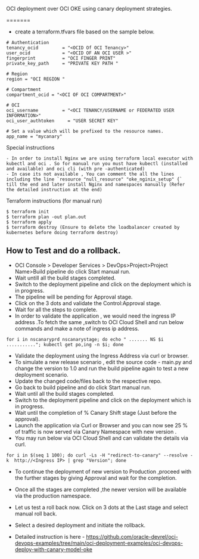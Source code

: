 OCI deployment over OCI OKE  using canary  deployment strategies.

=======

- create a terraform.tfvars file based on the sample below.

```
# Authentication
tenancy_ocid         = "<OCID Of OCI Tenancy>"
user_ocid            = "<OCID OF AN OCI USER >"
fingerprint          = "OCI FINGER PRINT"
private_key_path     = "PRIVATE KEY PATH "

# Region
region = "OCI REGION "

# Compartment
compartment_ocid = "<OCI OF OCI COMPARTMENT>" 

# OCI  
oci_username         = "<OCI TENANCY/USERNAME or FEDERATED USER INFORMATION>"
oci_user_authtoken     = "USER SECRET KEY"

# Set a value which will be prefixed to the resource names.
app_name = "mycanary"

```

Special instructions 

```
- In order to install Nginx we are using terraform local executor with kubectl and oci . So for manual run you must have kubectl (installed and available) and oci cli (with pre -authenticated)
- In case its not available , You can comment the all the lines including the line `resource "null_resource" "oke_nginix_setup" {` till the end and later install Nginx and namespaces manually (Refer the detailed instruction at the end)
```

Terraform instructions (for manual run)

```
$ terraform init
$ terraform plan -out plan.out
$ terraform apply
$ terraform destroy (Ensure to delete the loadbalancer created by kubernetes before doing terraform destroy)
```

How to Test and do a rollback.
----

- OCI Console > Developer Services > DevOps>Project>Project Name>Build pipeline  do click Start manual run.
- Wait untill all the build stages completed.
- Switch to the deployment pipeline and click on the deployment which is in progress.
- The pipeline will be pending for Approval stage. 
- Click on the 3 dots and validate the Control:Approval stage.
- Wait for all the steps to complete.
- In order to validate the application , we would need the ingress IP address .To fetch the same ,switch to OCI Cloud Shell and run below commands and make a note of ingress ip address.

```
for i in nscanaryprd nscanarystage; do echo " ....... NS $i ..........."; kubectl get po,ing -n $i; done
```
- Validate the deployment using the Ingress Address via curl or browser.
- To simulate a new release scenario , edit the source code - main.py and change the version to 1.0 and run the build pipeline again to test a new deployment scenario.
- Update the changed code/files back to the respective repo.
- Go back to build pipeline and do click Start manual run.
- Wait until all the build stages completed.
- Switch to the deployment pipeline and click on the deployment which is in progress.
- Wait until the completion of % Canary Shift stage (Just before the approval).
- Launch the application via Curl or Browser and you can now see 25 % of traffic is now served via Canary Namespace with new version .
- You may run below via OCI Cloud Shell and can validate the details via curl.

```
for i in $(seq 1 100); do curl -Ls -H "redirect-to-canary" --resolve -k  http://<Ingress IP> | grep "Version"; done
```

- To continue the deployment of new version to Production ,proceed with the further stages by giving Approval and wait for the completion.
- Once all the stages are completed ,the newer version will be available via the production namespace.
- Let us test a roll back now. Click on 3 dots at the Last stage and select manual roll back.
- Select a desired deployment and initiate the rollback.

- Detailed instruction is here - https://github.com/oracle-devrel/oci-devops-examples/tree/main/oci-deployment-examples/oci-devops-deploy-with-canary-model-oke
